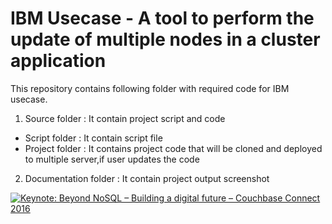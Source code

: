 # IBM Usecase - A tool to perform the update of multiple nodes in a cluster application

This repository contains following folder with required code for IBM usecase.

1. Source folder : It contain project script and code
  * Script folder : It contain script file 
  * Project folder : It contains project code that will be cloned and deployed to multiple server,if user updates the code
2. Documentation folder : It contain project output screenshot
          

[![Keynote: Beyond NoSQL – Building a digital future – Couchbase Connect 2016](https://img.youtube.com/vi/Bq8zkcbnRac/0.jpg)](https://youtu.be/Bq8zkcbnRac?t=1579) 
